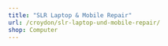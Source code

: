 ```yaml
---
title: "SLR Laptop & Mobile Repair"
url: /croydon/slr-laptop-und-mobile-repair/
shop: Computer
---
```

